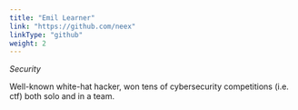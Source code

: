 ```yaml
---
title: "Emil Learner"
link: "https://github.com/neex"
linkType: "github"
weight: 2
---
```

*Security*

Well-known white-hat hacker, 
won tens of cybersecurity competitions (i.e. ctf) both 
solo and in a team.
